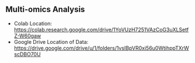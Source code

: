 ## Multi-omics Analysis

- Colab Location: https://colab.research.google.com/drive/1YoVUzH7251VAzCoG3uXLSetfZ-W60gaw
- Google Drive Location of Data: https://drive.google.com/drive/u/1/folders/1vsIBpVR0xi56u0WtihppTXrWscDBO70U
